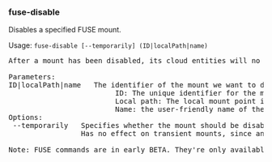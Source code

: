 ### fuse-disable
Disables a specified FUSE mount.

Usage: `fuse-disable [--temporarily] (ID|localPath|name)`
<pre>
After a mount has been disabled, its cloud entities will no longer be accessible via the mount's local path. You may enable it again via fuse-enable.

Parameters:
ID|localPath|name   The identifier of the mount we want to disable. It can be one of the following:
                         ID: The unique identifier for the mount.
                         Local path: The local mount point in the filesystem.
                         Name: the user-friendly name of the mount, set when it was added or by fuse-config.
Options:
 --temporarily   Specifies whether the mount should be disabled only until the server is restarted.
                 Has no effect on transient mounts, since any action on them is always temporary.

Note: FUSE commands are in early BETA. They're only available on Linux. If you experience any issues, please contact support@mega.
</pre>
